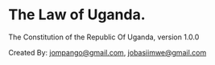 The Law of Uganda.
===================

The Constitution of the Republic Of Uganda,
version 1.0.0

Created By:
          jompango@gmail.com,
          jobasiimwe@gmail.com
